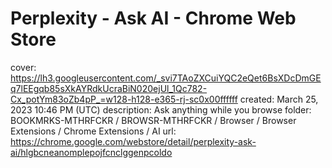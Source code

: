 # Perplexity - Ask AI - Chrome Web Store

cover: https://lh3.googleusercontent.com/_svi7TAoZXCuiYQC2eQet6BsXDcDmGEq7lEEgqb85sXkAYRdkUcraBiN020ejUl_1Qc782-Cx_potYm83oZb4pP_=w128-h128-e365-rj-sc0x00ffffff
created: March 25, 2023 10:46 PM (UTC)
description: Ask anything while you browse
folder: BOOKMRKS-MTHRFCKR / BROWSR-MTHRFCKR / Browser / Browser Extensions / Chrome Extensions / AI
url: https://chrome.google.com/webstore/detail/perplexity-ask-ai/hlgbcneanomplepojfcnclggenpcoldo
